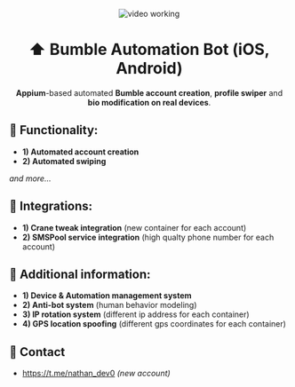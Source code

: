 <p align="center">
<img src="https://github.com/nathandev0/Bumble_Automation_Bot/blob/4c125b05a9b79824b95043afa08bbe7523451745/Demo.gif" alt="video working"/>
</p>
<h1 align="center"> ⬆️ Bumble Automation Bot (iOS, Android) </h1>
<p align="center"><strong>Appium</strong>-based automated <strong>Bumble account creation</strong>, <strong>profile swiper</strong> and <strong>bio modification on real devices</strong>.</p>
<h2 id="contact"> 👀 Functionality: </h2>

- **1) Automated account creation**
- **2) Automated swiping**

*and more...*

<h2 id="contact"> 🔗 Integrations: </h2>

- **1) Crane tweak integration** (new container for each account)
- **2) SMSPool service integration** (high qualty phone number for each account)

<h2 id="contact"> 📝 Additional information: </h2>

- **1) Device & Automation management system**
- **2) Anti-bot system** (human behavior modeling)
- **3) IP rotation system** (different ip address for each container)
- **4) GPS location spoofing** (different gps coordinates for each container)

<h2 id="contact"> 💬 Contact</h2>

- https://t.me/nathan_dev0 *(new account)*
